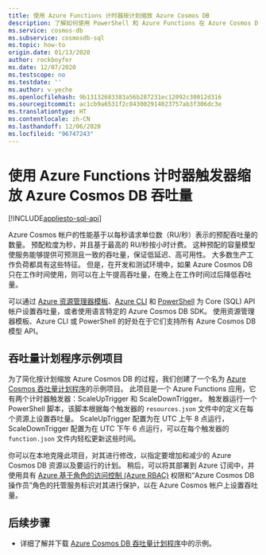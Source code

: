 ```yaml
---
title: 使用 Azure Functions 计时器按计划缩放 Azure Cosmos DB
description: 了解如何使用 PowerShell 和 Azure Functions 在 Azure Cosmos DB 中缩放吞吐量更改。
ms.service: cosmos-db
ms.subservice: cosmosdb-sql
ms.topic: how-to
origin.date: 01/13/2020
author: rockboyfor
ms.date: 12/07/2020
ms.testscope: no
ms.testdate: ''
ms.author: v-yeche
ms.openlocfilehash: 9b13132683383a56b287231ec12092c30012d316
ms.sourcegitcommit: ac1cb9a6531f2c843002914023757ab3f306dc3e
ms.translationtype: HT
ms.contentlocale: zh-CN
ms.lasthandoff: 12/06/2020
ms.locfileid: "96747243"
---
```

# <a name="scale-azure-cosmos-db-throughput-by-using-azure-functions-timer-trigger"></a>使用 Azure Functions 计时器触发器缩放 Azure Cosmos DB 吞吐量
[!INCLUDE[appliesto-sql-api](includes/appliesto-sql-api.md)]

Azure Cosmos 帐户的性能基于以每秒请求单位数（RU/秒）表示的预配吞吐量的数量。 预配粒度为秒，并且基于最高的 RU/秒按小时计费。 这种预配的容量模型使服务能够提供可预测且一致的吞吐量，保证低延迟、高可用性。 大多数生产工作负荷都具有这些特征。 但是，在开发和测试环境中，如果 Azure Cosmos DB 只在工作时间使用，则可以在上午提高吞吐量，在晚上在工作时间过后降低吞吐量。

可以通过 [Azure 资源管理器模板](./templates-samples-sql.md)、[Azure CLI](cli-samples.md) 和 [PowerShell](powershell-samples.md) 为 Core (SQL) API 帐户设置吞吐量，或者使用语言特定的 Azure Cosmos DB SDK。 使用资源管理器模板、Azure CLI 或 PowerShell 的好处在于它们支持所有 Azure Cosmos DB 模型 API。

## <a name="throughput-scheduler-sample-project"></a>吞吐量计划程序示例项目

为了简化按计划缩放 Azure Cosmos DB 的过程，我们创建了一个名为 [Azure Cosmos 吞吐量计划程序](https://github.com/Azure-Samples/azure-cosmos-throughput-scheduler)的示例项目。 此项目是一个 Azure Functions 应用，它有两个计时器触发器：ScaleUpTrigger 和 ScaleDownTrigger。 触发器运行一个 PowerShell 脚本，该脚本根据每个触发器的 `resources.json` 文件中的定义在每个资源上设置吞吐量。 ScaleUpTrigger 配置为在 UTC 上午 8 点运行，ScaleDownTrigger 配置为在 UTC 下午 6 点运行，可以在每个触发器的 `function.json` 文件内轻松更新这些时间。

你可以在本地克隆此项目，对其进行修改，以指定要增加和减少的 Azure Cosmos DB 资源以及要运行的计划。 稍后，可以将其部署到 Azure 订阅中，并使用具有 [Azure 基于角色的访问控制 (Azure RBAC)](role-based-access-control.md) 权限和“Azure Cosmos DB 操作员”角色的托管服务标识对其进行保护，以在 Azure Cosmos 帐户上设置吞吐量。

## <a name="next-steps"></a>后续步骤

- 详细了解并下载 [Azure Cosmos DB 吞吐量计划程序](https://github.com/Azure-Samples/azure-cosmos-throughput-scheduler)中的示例。

<!-- Update_Description: update meta properties, wording update, update link -->